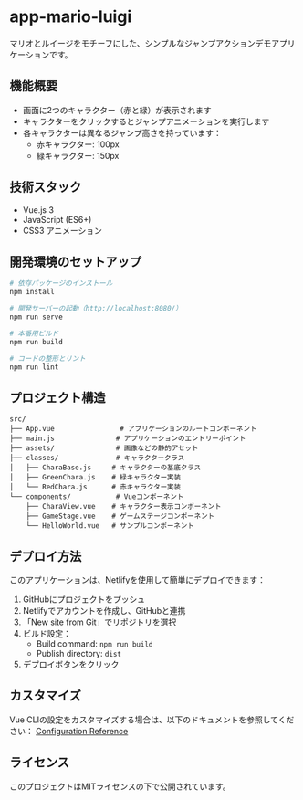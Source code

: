 # app-mario-luigi

マリオとルイージをモチーフにした、シンプルなジャンプアクションデモアプリケーションです。

## 機能概要

- 画面に2つのキャラクター（赤と緑）が表示されます
- キャラクターをクリックするとジャンプアニメーションを実行します
- 各キャラクターは異なるジャンプ高さを持っています：
  - 赤キャラクター: 100px
  - 緑キャラクター: 150px

## 技術スタック

- Vue.js 3
- JavaScript (ES6+)
- CSS3 アニメーション

## 開発環境のセットアップ

```bash
# 依存パッケージのインストール
npm install

# 開発サーバーの起動（http://localhost:8080/）
npm run serve

# 本番用ビルド
npm run build

# コードの整形とリント
npm run lint
```

## プロジェクト構造

```
src/
├── App.vue                # アプリケーションのルートコンポーネント
├── main.js               # アプリケーションのエントリーポイント
├── assets/               # 画像などの静的アセット
├── classes/              # キャラクタークラス
│   ├── CharaBase.js     # キャラクターの基底クラス
│   ├── GreenChara.js    # 緑キャラクター実装
│   └── RedChara.js      # 赤キャラクター実装
└── components/           # Vueコンポーネント
    ├── CharaView.vue    # キャラクター表示コンポーネント
    ├── GameStage.vue    # ゲームステージコンポーネント
    └── HelloWorld.vue   # サンプルコンポーネント
```

## デプロイ方法

このアプリケーションは、Netlifyを使用して簡単にデプロイできます：

1. GitHubにプロジェクトをプッシュ
2. Netlifyでアカウントを作成し、GitHubと連携
3. 「New site from Git」でリポジトリを選択
4. ビルド設定：
   - Build command: `npm run build`
   - Publish directory: `dist`
5. デプロイボタンをクリック

## カスタマイズ

Vue CLIの設定をカスタマイズする場合は、以下のドキュメントを参照してください：
[Configuration Reference](https://cli.vuejs.org/config/)

## ライセンス

このプロジェクトはMITライセンスの下で公開されています。
